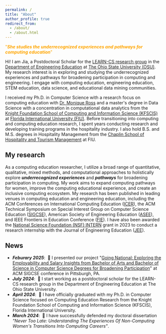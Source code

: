 ```yaml
---
permalink: /
title: "About"
author_profile: true
redirect_from: 
  - /about/
  - /about.html
---
```

<span style="color:orange">"***She studies the underrecognized experiences and pathways for computing education***"</span>

Hi! I am Jia, a Postdoctoral Scholar for the [LEARN-CS research group](https://moniqueross.com) in the [Department of Engineering Education](https://eed.osu.edu/) at [The Ohio State University (OSU)](https://www.osu.edu). My research interest is in exploring and studying the underrecognized experiences and pathways for broadening participation in computing and engineering. I engage with computing education, engineering education, STEM education, data science, and educational data mining communities.

I received my Ph.D. in Computer Science with a research focus on computing education with [Dr. Monique Ross](https://people.engineering.osu.edu/people/ross.1982) and a master's degree in Data Science with a concentration in computational data analytics from the [Knight Foundation School of Computing and Information Science (KFSCIS)](https://www.cis.fiu.edu) at [Florida International University (FIU)](https://www.fiu.edu). Before transitioning into computing and computing education research, I spent years conducting research and developing training programs in the hospitality industry. I also hold B.S. and M.S. degrees in Hospitality Management from the [Chaplin School of Hospitality and Tourism Management](https://hospitality.fiu.edu/) at FIU. 
    
My research
------
As a computing education researcher, I utilize a broad range of quantitative, qualitative, mixed methods, and computational approaches to holistically explore ***underrecognized experiences*** and ***pathways*** for broadening participation in computing. My work aims to expand computing pathways for women, improve the computing educational experience, and create an inclusive computing ecosystem. My research has been published in leading venues in computing education and engineering education, including the ACM Conferences on International Computing Education ([ICER](https://dl.acm.org/conference/icer)), the ACM Technical Symposium on Special Interest Group on Computer Science Education ([SIGCSE](https://dl.acm.org/conference/sigcse)), American Society of Engineering Education ([ASEE](https://www.asee.org/home)), and IEEE Frontiers in Education Conference ([FIE](https://ieeexplore.ieee.org/xpl/conhome/1000297/all-proceedings)). I have also been awarded the [National Science Foundation (NSF) INTERN](https://www.nsf.gov/eng/eec/intern.jsp) grant in 2023 to conduct a research internship with the Journal of Engineering Education ([JEE](https://onlinelibrary.wiley.com/journal/21689830)). 


News
------
- ***Feburary 2025***: &nbsp;🎉 I presented our project "[Going National: Exploring the Employability and Salary Insights from Bachelor of Arts and Bachelor of Science in Computer Science Degrees for Broadening Participation](https://sigcse2025.sigcse.org/details/sigcse-ts-2025-lightning-talks/16/Going-National-Exploring-the-Employability-and-Salary-Insights-from-Bachelor-of-Arts)" at ACM SIGCSE conference in Pittsburgh, PA.
- ***July 2024***: &nbsp;🎉 I start working as a postdoctoral scholar for the LEARN-CS research group in the Department of Engineering Education at The Ohio State University.
- ***April 2024***: &nbsp;🎉 I have officially graduated with my Ph.D. in Computer Science focused on Computing Education Research from the Knight Foundation School of Computing and Information Science (KFSCIS), Florida International University.
- ***March 2024***: &nbsp;🎉 I have successfully defended my doctoral dissertation *"Never Too Late: Understanding The Experiences Of Non-Computing Women's Transitions Into Computing Careers"*. 




